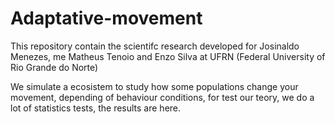 # Adaptative-movement
This repository contain the scientifc research developed for Josinaldo Menezes, me Matheus Tenoio and Enzo Silva at UFRN (Federal University of Rio Grande do Norte)

We simulate a ecosistem to study how some populations change your movement, depending of behaviour conditions, for test our teory, we do a lot of statistics tests, the results are here. 
